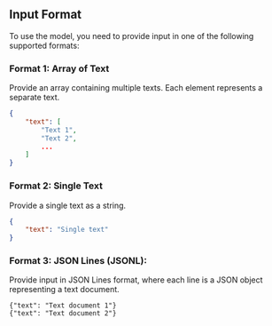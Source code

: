 ## Input Format

To use the model, you need to provide input in one of the following supported formats:

### Format 1: Array of Text

Provide an array containing multiple texts. Each element represents a separate text.

```json
{
    "text": [
        "Text 1",
        "Text 2",
        ...
    ]
}
```

### Format 2: Single Text

Provide a single text as a string.

```json
{
    "text": "Single text"
}
```

### Format 3: JSON Lines (JSONL):

Provide input in JSON Lines format, where each line is a JSON object representing a text document.

```
{"text": "Text document 1"}
{"text": "Text document 2"}
```
